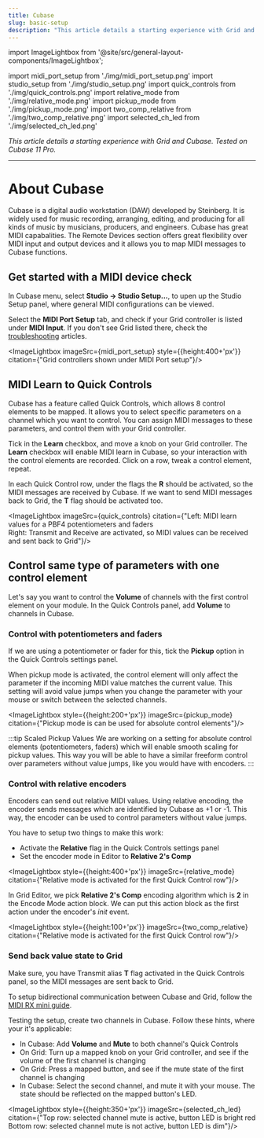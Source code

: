 ```yaml
---
title: Cubase
slug: basic-setup
description: "This article details a starting experience with Grid and Cubase. Tested on Cubase 11 Pro."
---
```



import ImageLightbox from '@site/src/general-layout-components/ImageLightbox';

import midi_port_setup from './img/midi_port_setup.png'
import studio_setup from './img/studio_setup.png'
import quick_controls from './img/quick_controls.png'
import relative_mode from './img/relative_mode.png'
import pickup_mode from './img/pickup_mode.png'
import two_comp_relative from './img/two_comp_relative.png'
import selected_ch_led from './img/selected_ch_led.png'

*This article details a starting experience with Grid and Cubase. Tested on Cubase 11 Pro.*

---

# About Cubase

Cubase is a digital audio workstation (DAW) developed by Steinberg. It is widely used for music recording, arranging, editing, and producing for all kinds of music by musicians, producers, and engineers.
Cubase has great MIDI capabalities. The Remote Devices section offers great flexibility over MIDI input and output devices and it allows you to map MIDI messages to Cubase functions.

## Get started with a MIDI device check

In Cubase menu, select **Studio -> Studio Setup...**, to upen up the Studio Setup panel, where general MIDI configurations can be viewed.

Select the **MIDI Port Setup** tab, and check if your Grid controller is listed under **MIDI Input**. If you don't see Grid listed there, check the [troubleshooting](category/troubleshooting) articles.

<ImageLightbox imageSrc={midi_port_setup} style={{height:400+'px'}} citation={"Grid controllers shown under MIDI Port setup"}/>

## MIDI Learn to Quick Controls

Cubase has a feature called Quick Controls, which allows 8 control elements to be mapped. It allows you to select specific parameters on a channel which you want to control. You can assign MIDI messages to these parameters, and control them with your Grid controller.

Tick in the **Learn** checkbox, and move a knob on your Grid controller. The **Learn** checkbox will enable MIDI learn in Cubase, so your interaction with the control elements are recorded. Click on a row, tweak a control element, repeat.

In each Quick Control row, under the flags the **R** should be activated, so the MIDI messages are received by Cubase. If we want to send MIDI messages back to Grid, the **T** flag should be activated too.

<ImageLightbox imageSrc={quick_controls} citation={"Left: MIDI learn values for a PBF4 potentiometers and faders  <br> Right: Transmit and Receive are activated, so MIDI values can be received and sent back to Grid"}/>

## Control same type of parameters with one control element

Let's say you want to control the **Volume** of channels with the first control element on your module. In the Quick Controls panel, add **Volume** to channels in Cubase. 

### Control with potentiometers and faders

If we are using a potentiometer or fader for this, tick the **Pickup** option in the Quick Controls settings panel.

When pickup mode is activated, the control element will only affect the parameter if the incoming MIDI value matches the current value. This setting will avoid value jumps when you change the parameter with your mouse or switch between the selected channels.

<ImageLightbox style={{height:200+'px'}} imageSrc={pickup_mode} citation={"Pickup mode is can be used for absolute control elements"}/>

:::tip Scaled Pickup Values
We are working on a setting for absolute control elements (potentiometers, faders) which will enable smooth scaling for pickup values. This way you will be able to have a similar freeform control over parameters without value jumps, like you would have with encoders.
:::

### Control with relative encoders

Encoders can send out relative MIDI values. Using relative encoding, the encoder sends messages which are identified by Cubase as +1 or -1. This way, the encoder can be used to control parameters without value jumps.

You have to setup two things to make this work:
- Activate the **Relative** flag in the Quick Controls settings panel
- Set the encoder mode in Editor to **Relative 2's Comp**

<ImageLightbox style={{height:400+'px'}} imageSrc={relative_mode} citation={"Relative mode is activated for the first Quick Control row"}/>

In Grid Editor, we pick **Relative 2's Comp** encoding algorithm which is **2** in the Encode Mode action block. We can put this action block as the first action under the encoder's *init* event.

<ImageLightbox style={{height:100+'px'}} imageSrc={two_comp_relative} citation={"Relative mode is activated for the first Quick Control row"}/>

### Send back value state to Grid

Make sure, you have Transmit alias **T** flag activated in the Quick Controls panel, so the MIDI messages are sent back to Grid.

To setup bidirectional communication between Cubase and Grid, follow the [MIDI RX mini guide](/docs/wiki/more/midi-rx.md).

Testing the setup, create two channels in Cubase. Follow these hints, where your it's applicable:
- In Cubase: Add **Volume** and **Mute** to both channel's Quick Controls
- On Grid: Turn up a mapped knob on your Grid controller, and see if the volume of the first channel is changing
- On Grid: Press a mapped button, and see if the mute state of the first channel is changing
- In Cubase: Select the second channel, and mute it with your mouse. The state should be reflected on the mapped button's LED.

<ImageLightbox style={{height:350+'px'}} imageSrc={selected_ch_led} citation={"Top row: selected channel mute is active, button LED is bright red <br>Bottom row: selected channel mute is not active, button LED is dim"}/>


<!-- | Control Element  | Guide |
| ----------- | ----------- |
| Button | [Set value and LED intensity](http://localhost:3000/wiki/more/midi-rx-mini-guide#set-value-and-led-intensity-on-buttons) |
| Encoder | [Set LED intensity in relative mode](/wiki/more/midi-rx-mini-guide#set-led-intensity-on-relative-encoders) | -->



